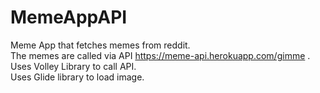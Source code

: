 # MemeAppAPI
Meme App that fetches memes from reddit.</br>
The memes are called via API https://meme-api.herokuapp.com/gimme .</br>
Uses Volley Library to call API.<br/>
Uses Glide library to load image.<br/>
